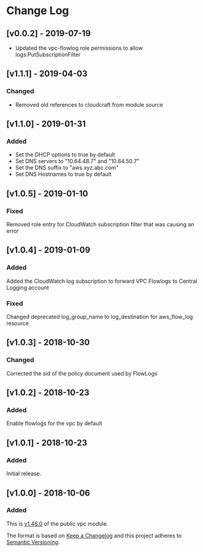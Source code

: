 
# Change Log
## [v0.0.2] - 2019-07-19

- Updated the vpc-flowlog role permissions to allow logs:PutSubscriptionFilter


## [v1.1.1] - 2019-04-03
### Changed
- Removed old references to cloudcraft from module source

## [v1.1.0] - 2019-01-31
### Added
- Set the DHCP options to true by default
- Set DNS servers to "10.64.48.7" and "10.64.50.7"
- Set the DNS suffix to "aws.xyz.abc.com"
- Set DNS Hostnames to true by default

## [v1.0.5] - 2019-01-10
### Fixed
Removed role entry for CloudWatch subscription filter that was causing an error

## [v1.0.4] - 2019-01-09
### Added
Added the CloudWatch log subscription to forward VPC Flowlogs to Central Logging account
### Fixed
Changed deprecated log_group_name to log_destination for aws_flow_log resource

## [v1.0.3] - 2018-10-30
### Changed
Corrected the sid of the policy document used by FlowLogs

## [v1.0.2] - 2018-10-23
### Added
Enable flowlogs for the vpc by default

## [v1.0.1] - 2018-10-23
### Added
Initial release.

## [v1.0.0] - 2018-10-06
### Added
This is [v1.46.0](https://github.com/terraform-aws-modules/terraform-aws-vpc/releases/tag/v1.46.0) of the public vpc module.

The format is based on [Keep a Changelog][changelog] and this project adheres
to [Semantic Versioning][semver].

<!-- Links -->
[changelog]:http://keepachangelog.com
[semver]:http://semver.org
